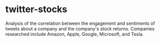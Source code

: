 # twitter-stocks

Analysis of the correlation between the engagement and sentiments of tweets about a company and 
the company's stock returns. Companies researched include Amazon, Apple, Google, Microsoft, and Tesla.
